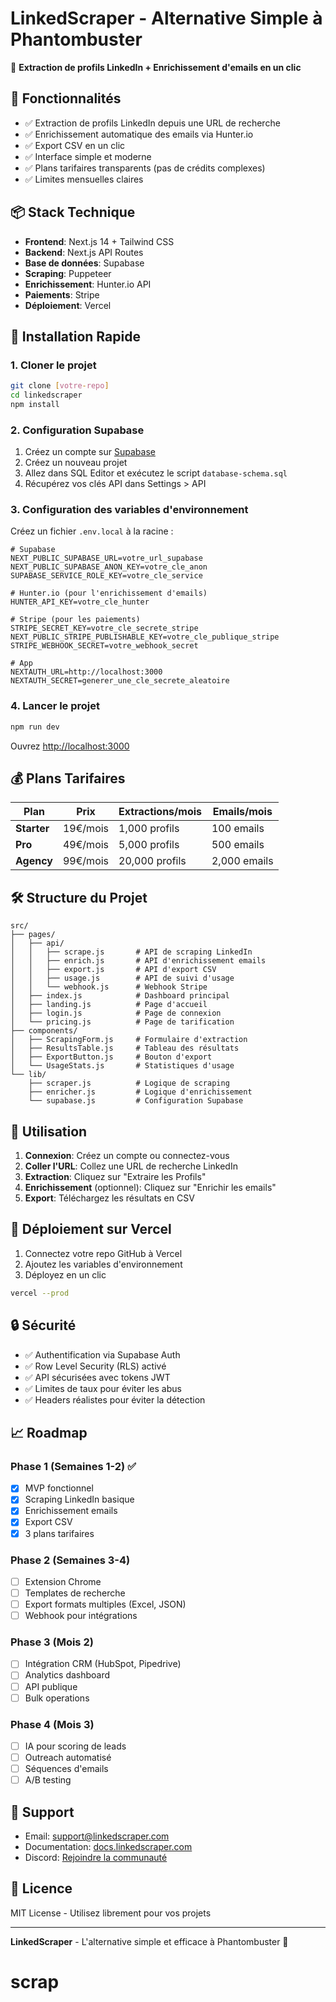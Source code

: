 # LinkedScraper - Alternative Simple à Phantombuster

🚀 **Extraction de profils LinkedIn + Enrichissement d'emails en un clic**

## 🎯 Fonctionnalités

- ✅ Extraction de profils LinkedIn depuis une URL de recherche
- ✅ Enrichissement automatique des emails via Hunter.io
- ✅ Export CSV en un clic
- ✅ Interface simple et moderne
- ✅ Plans tarifaires transparents (pas de crédits complexes)
- ✅ Limites mensuelles claires

## 📦 Stack Technique

- **Frontend**: Next.js 14 + Tailwind CSS
- **Backend**: Next.js API Routes
- **Base de données**: Supabase
- **Scraping**: Puppeteer
- **Enrichissement**: Hunter.io API
- **Paiements**: Stripe
- **Déploiement**: Vercel

## 🚀 Installation Rapide

### 1. Cloner le projet

```bash
git clone [votre-repo]
cd linkedscraper
npm install
```

### 2. Configuration Supabase

1. Créez un compte sur [Supabase](https://supabase.com)
2. Créez un nouveau projet
3. Allez dans SQL Editor et exécutez le script `database-schema.sql`
4. Récupérez vos clés API dans Settings > API

### 3. Configuration des variables d'environnement

Créez un fichier `.env.local` à la racine :

```env
# Supabase
NEXT_PUBLIC_SUPABASE_URL=votre_url_supabase
NEXT_PUBLIC_SUPABASE_ANON_KEY=votre_cle_anon
SUPABASE_SERVICE_ROLE_KEY=votre_cle_service

# Hunter.io (pour l'enrichissement d'emails)
HUNTER_API_KEY=votre_cle_hunter

# Stripe (pour les paiements)
STRIPE_SECRET_KEY=votre_cle_secrete_stripe
NEXT_PUBLIC_STRIPE_PUBLISHABLE_KEY=votre_cle_publique_stripe
STRIPE_WEBHOOK_SECRET=votre_webhook_secret

# App
NEXTAUTH_URL=http://localhost:3000
NEXTAUTH_SECRET=generer_une_cle_secrete_aleatoire
```

### 4. Lancer le projet

```bash
npm run dev
```

Ouvrez [http://localhost:3000](http://localhost:3000)

## 💰 Plans Tarifaires

| Plan | Prix | Extractions/mois | Emails/mois |
|------|------|------------------|-------------|
| **Starter** | 19€/mois | 1,000 profils | 100 emails |
| **Pro** | 49€/mois | 5,000 profils | 500 emails |
| **Agency** | 99€/mois | 20,000 profils | 2,000 emails |

## 🛠️ Structure du Projet

```
src/
├── pages/
│   ├── api/
│   │   ├── scrape.js       # API de scraping LinkedIn
│   │   ├── enrich.js       # API d'enrichissement emails
│   │   ├── export.js       # API d'export CSV
│   │   ├── usage.js        # API de suivi d'usage
│   │   └── webhook.js      # Webhook Stripe
│   ├── index.js            # Dashboard principal
│   ├── landing.js          # Page d'accueil
│   ├── login.js            # Page de connexion
│   └── pricing.js          # Page de tarification
├── components/
│   ├── ScrapingForm.js     # Formulaire d'extraction
│   ├── ResultsTable.js     # Tableau des résultats
│   ├── ExportButton.js     # Bouton d'export
│   └── UsageStats.js       # Statistiques d'usage
└── lib/
    ├── scraper.js          # Logique de scraping
    ├── enricher.js         # Logique d'enrichissement
    └── supabase.js         # Configuration Supabase
```

## 📝 Utilisation

1. **Connexion**: Créez un compte ou connectez-vous
2. **Coller l'URL**: Collez une URL de recherche LinkedIn
3. **Extraction**: Cliquez sur "Extraire les Profils"
4. **Enrichissement** (optionnel): Cliquez sur "Enrichir les emails"
5. **Export**: Téléchargez les résultats en CSV

## 🚀 Déploiement sur Vercel

1. Connectez votre repo GitHub à Vercel
2. Ajoutez les variables d'environnement
3. Déployez en un clic

```bash
vercel --prod
```

## 🔒 Sécurité

- ✅ Authentification via Supabase Auth
- ✅ Row Level Security (RLS) activé
- ✅ API sécurisées avec tokens JWT
- ✅ Limites de taux pour éviter les abus
- ✅ Headers réalistes pour éviter la détection

## 📈 Roadmap

### Phase 1 (Semaines 1-2) ✅
- [x] MVP fonctionnel
- [x] Scraping LinkedIn basique
- [x] Enrichissement emails
- [x] Export CSV
- [x] 3 plans tarifaires

### Phase 2 (Semaines 3-4)
- [ ] Extension Chrome
- [ ] Templates de recherche
- [ ] Export formats multiples (Excel, JSON)
- [ ] Webhook pour intégrations

### Phase 3 (Mois 2)
- [ ] Intégration CRM (HubSpot, Pipedrive)
- [ ] Analytics dashboard
- [ ] API publique
- [ ] Bulk operations

### Phase 4 (Mois 3)
- [ ] IA pour scoring de leads
- [ ] Outreach automatisé
- [ ] Séquences d'emails
- [ ] A/B testing

## 🤝 Support

- Email: support@linkedscraper.com
- Documentation: [docs.linkedscraper.com](https://docs.linkedscraper.com)
- Discord: [Rejoindre la communauté](https://discord.gg/linkedscraper)

## 📄 Licence

MIT License - Utilisez librement pour vos projets

---

**LinkedScraper** - L'alternative simple et efficace à Phantombuster 🚀
# scrap
